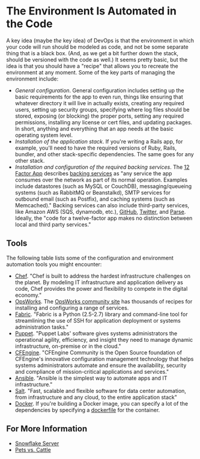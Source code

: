 # The Environment Is Automated in the Code

<span class="drop fa fa-wrench fa-5x pull-left fa-border"></span>

A key idea (maybe _the_ key idea) of DevOps is that the environment in which your code will run should be modeled as code, and not be some separate thing that is a black box. (And, as we get a bit further down the stack, should be versioned with the code as well.) It seems pretty basic, but the idea is that you should have a "recipe" that allows you to recreate the environment at any moment. Some of the key parts of managing the environment include:

* _General configuration_. General configuration includes setting up the basic requirements for the app to even run, things like ensuring that whatever directory it will live in actually exists, creating any required users, setting up security groups, specifying where log files should be stored, exposing (or blocking) the proper ports, setting any required permissions, installing any license or cert files, and updating packages. In short, anything and everything that an app needs at the basic operating system level.
* _Installation of the application stack_. If you're writing a Rails app, for example, you'll need to have the required versions of Ruby, Rails, bundler, and other stack-specific dependencies. The same goes for any other stack.
* _Installation and configuration of the required backing services_. The [12 Factor App](http://12factor.net) describes [backing services](http://12factor.net/backing-services) as "any service the app consumes over the network as part of its normal operation. Examples include datastores (such as MySQL or CouchDB), messaging/queueing systems (such as RabbitMQ or Beanstalkd), SMTP services for outbound email (such as Postfix), and caching systems (such as Memcached)." Backing services can also include third-party services, like Amazon AWS (SQS, dynamodb, etc.), [GitHub](http://developer.github.com/v3/), [Twitter](https://dev.twitter.com/), and [Parse](https://www.parse.com/). Ideally, the "code for a twelve-factor app makes no distinction between local and third party services."

## Tools

The following table lists some of the configuration and environment automation tools you might encounter:

* [Chef](http://www.getchef.com/chef/). "Chef is built to address the hardest infrastructure challenges on the planet. By modeling IT infrastructure and application delivery as code, Chef provides the power and flexibility to compete in the digital economy." 
* [OpsWorks](http://aws.amazon.com/opsworks/). The [OpsWorks community site](http://community.opscode.com/) has thousands of recipes for installing and configuring a range of services.
* [Fabric](http://docs.fabfile.org/en/1.8/). "Fabric is a Python (2.5-2.7) library and command-line tool for streamlining the use of SSH for application deployment or systems administration tasks."
* [Puppet](http://puppetlabs.com/). "Puppet Labs' software gives systems administrators the operational agility, efficiency, and insight they need to manage dynamic infrastructure, on-premise or in the cloud."
* [CFEngine](http://cfengine.com/community). "CFEngine Community is the Open Source foundation of CFEngine's innovative configuration management technology that helps systems administrators automate and ensure the availability, security and compliance of mission-critical applications and services."
* [Ansible](http://www.ansible.com/home). "Ansible is the simplest way to automate apps and IT infrastructure."
* [Salt](http://www.saltstack.com/). "Fast, scalable and flexible software for data center automation, from infrastructure and any cloud, to the entire application stack"
* [Docker](https://www.docker.io/learn/dockerfile/level1/). If you're building a Docker image, you can specify a lot of the dependencies by specifying a [dockerfile](https://www.docker.io/learn/dockerfile/level1/) for the container. 

## For More Information

* [Snowflake Server](http://martinfowler.com/bliki/SnowflakeServer.html)
* [Pets vs. Cattle](http://www.slideshare.net/randybias/pets-vs-cattle-the-elastic-cloud-story)
